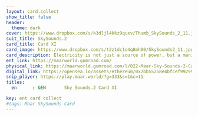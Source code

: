 ```yaml
---
layout: card.collect
show_title: false
header:
  theme: dark
cover: https://www.dropbox.com/s/k3dljl4kkz9quxv/Thumb_SkySounds_2_11.jpg?raw=1
suit_title: SkySounds.2
card_title: Card XI
card_image: https://www.dropbox.com/s/t2z1dc1o4q8mh00/SkySounds2_11.jpg?raw=1
card_description: Electricity is not just a source of power, but a manifestation of the energy of the suns. It fuels all living things, from the tiniest microbe to the largest tree, and it is the force that drives the natural world. The energy of the suns is not just a physical phenomenon, but also a spiritual one. It is the force that animates all living things, and it is the source of inspiration for music and dance. This energy, known as prana, flows through all living things, sustaining them and giving them life. The inhabitants of this world understand that by tapping into this energy, they can not only light their homes and power their machines, but also nourish their souls and inspire their creativity. 
ent_link: https://maarworld.gumroad.com/
physical_link: https://maarworld.gumroad.com/l/022-Maar-Sky-Sounds-2-Card-XI
digital_link: https://opensea.io/assets/ethereum/0x2bb55258e4bfcef99299baec1188b80a75fa2d48/22
snip_player: https://play.maar.world/?g=333&s=1&c=11
titles:
  en      : &EN       Sky Sounds.2 Card XI

key: ent card collect
#tags: Maar SkySounds Card
---
```

